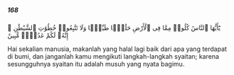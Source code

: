 ##### 168

<span class="ayah">يَٰٓأَيُّهَا ٱلنَّاسُ كُلُوا۟ مِمَّا فِى ٱلْأَرْضِ حَلَٰلًۭا طَيِّبًۭا وَلَا تَتَّبِعُوا۟ خُطُوَٰتِ ٱلشَّيْطَٰنِ ۚ إِنَّهُۥ لَكُمْ عَدُوٌّۭ مُّبِينٌ</span>

<span class="ayah_translation">Hai sekalian manusia, makanlah yang halal lagi baik dari apa yang terdapat di bumi, dan janganlah kamu mengikuti langkah-langkah syaitan; karena sesungguhnya syaitan itu adalah musuh yang nyata bagimu.</span>
